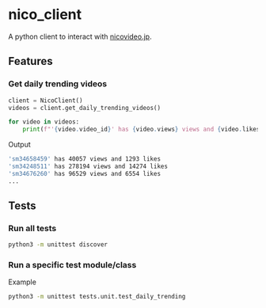 # nico_client

A python client to interact with [nicovideo.jp](https://nicovideo.jp).

## Features

### Get daily trending videos

```python
client = NicoClient()
videos = client.get_daily_trending_videos()

for video in videos:
    print(f"'{video.video_id}' has {video.views} views and {video.likes} likes")
```

Output
```bash
'sm34658459' has 40057 views and 1293 likes
'sm34248511' has 278194 views and 14274 likes
'sm34676260' has 96529 views and 6554 likes
...
```

## Tests

### Run all tests

```bash
python3 -m unittest discover
```

### Run a specific test module/class

Example
```bash
python3 -m unittest tests.unit.test_daily_trending 
``` 